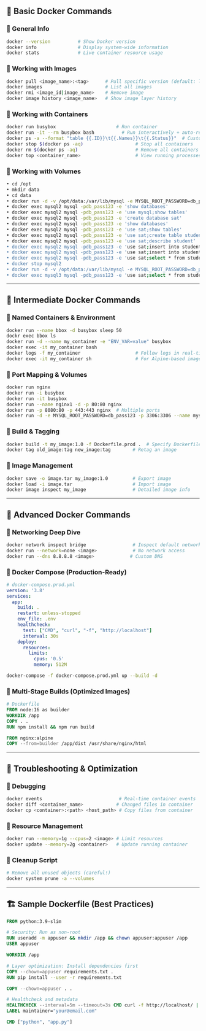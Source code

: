 

## 🐳 **Basic Docker Commands**

### 🔹 General Info
```bash
docker --version          # Show Docker version
docker info               # Display system-wide information
docker stats              # Live container resource usage
```

### 🔹 Working with Images
```bash
docker pull <image_name>:<tag>      # Pull specific version (default: latest)
docker images                       # List all images
docker rmi <image_id|image_name>    # Remove image
docker image history <image_name>   # Show image layer history
```

### 🔹 Working with Containers
```bash
docker run busybox                      # Run container
docker run -it --rm busybox bash          # Run interactively + auto-remove
docker ps -a --format "table {{.ID}}\t{{.Names}}\t{{.Status}}"  # Custom format
docker stop $(docker ps -aq)                   # Stop all containers
docker rm $(docker ps -aq)                     # Remove all containers
docker top <container_name>                    # View running processes
```

### 🔹 Working with Volumes
```bash
• cd /opt
• mkdir data
• cd data
• docker run -d -v /opt/data:/var/lib/mysql -e MYSQL_ROOT_PASSWORD=db_pass123 -p 3307:3306 --name mysql2 mysql
• docker exec mysql2 mysql -pdb_pass123 -e 'show databases'
• docker exec mysql2 mysql -pdb_pass123 -e 'use mysql;show tables'
• docker exec mysql2 mysql -pdb_pass123 -e 'create database sat'
• docker exec mysql2 mysql -pdb_pass123 -e 'show databases'
• docker exec mysql2 mysql -pdb_pass123 -e 'use sat;show tables'
• docker exec mysql2 mysql -pdb_pass123 -e 'use sat;create table student (name VARCHAR(30),age TINYINT,country TEXT)'
• docker exec mysql2 mysql -pdb_pass123 -e 'use sat;describe student‘
• docker exec mysql2 mysql -pdb_pass123 -e 'use sat;insert into student(name,age,country) values ("satheya",44,"singapore")'
• docker exec mysql2 mysql -pdb_pass123 -e 'use sat;insert into student(name,age,country) values ("satheyakumaar",44,"india")'
• docker exec mysql2 mysql -pdb_pass123 -e 'use sat;select * from student'
• docker stop mysql2
• docker run -d -v /opt/data:/var/lib/mysql -e MYSQL_ROOT_PASSWORD=db_pass123 -p 3308:3306 --name mysql3 mysql
• docker exec mysql3 mysql -pdb_pass123 -e 'use sat;select * from student'
```

---

## 🧰 **Intermediate Docker Commands**

### 🔸 Named Containers & Environment
```bash
docker run --name bbox -d busybox sleep 50
dockr exec bbox ls
docker run -d --name my_container -e "ENV_VAR=value" busybox
docker exec -it my_container bash
docker logs -f my_container                    # Follow logs in real-time
docker exec -it my_container sh                # For Alpine-based images
```

### 🔸 Port Mapping & Volumes
```bash
docker run nginx
docker run -i busybox
docker run -it busybox
docker run --name nginx1 -d -p 80:80 nginx
docker run -p 8080:80 -p 443:443 nginx  # Multiple ports
docker run -d -e MYSQL_ROOT_PASSWORD=db_pass123 -p 3306:3306 --name mysqlbox mysql
```

### 🔸 Build & Tagging
```bash
docker build -t my_image:1.0 -f Dockerfile.prod .  # Specify Dockerfile
docker tag old_image:tag new_image:tag        # Retag an image
```

### 🔸 Image Management
```bash
docker save -o image.tar my_image:1.0         # Export image
docker load -i image.tar                      # Import image
docker image inspect my_image                 # Detailed image info
```

---

## 🧠 **Advanced Docker Commands**

### 🔸 Networking Deep Dive
```bash
docker network inspect bridge                 # Inspect default network
docker run --network=none <image>             # No network access
docker run --dns 8.8.8.8 <image>             # Custom DNS
```

### 🔸 Docker Compose (Production-Ready)
```yaml
# docker-compose.prod.yml
version: '3.8'
services:
  app:
    build: .
    restart: unless-stopped
    env_file: .env
    healthcheck:
      test: ["CMD", "curl", "-f", "http://localhost"]
      interval: 30s
    deploy:
      resources:
        limits:
          cpus: '0.5'
          memory: 512M
```

```bash
docker-compose -f docker-compose.prod.yml up --build -d
```

### 🔸 Multi-Stage Builds (Optimized Images)
```Dockerfile
# Dockerfile
FROM node:16 as builder
WORKDIR /app
COPY . .
RUN npm install && npm run build

FROM nginx:alpine
COPY --from=builder /app/dist /usr/share/nginx/html
```

---

## 🧪 **Troubleshooting & Optimization**

### 🔹 Debugging
```bash
docker events                            # Real-time container events
docker diff <container_name>            # Changed files in container
docker cp <container>:<path> <host_path> # Copy files from container
```

### 🔹 Resource Management
```bash
docker run --memory=1g --cpus=2 <image> # Limit resources
docker update --memory=2g <container>   # Update running container
```

### 🔹 Cleanup Script
```bash
# Remove all unused objects (careful!)
docker system prune -a --volumes
```

---

## 🏗 **Sample Dockerfile (Best Practices)**
```Dockerfile
FROM python:3.9-slim

# Security: Run as non-root
RUN useradd -m appuser && mkdir /app && chown appuser:appuser /app
USER appuser

WORKDIR /app

# Layer optimization: Install dependencies first
COPY --chown=appuser requirements.txt .
RUN pip install --user -r requirements.txt

COPY --chown=appuser . .

# Healthcheck and metadata
HEALTHCHECK --interval=5m --timeout=3s CMD curl -f http://localhost/ || exit 1
LABEL maintainer="your@email.com"

CMD ["python", "app.py"]
```

